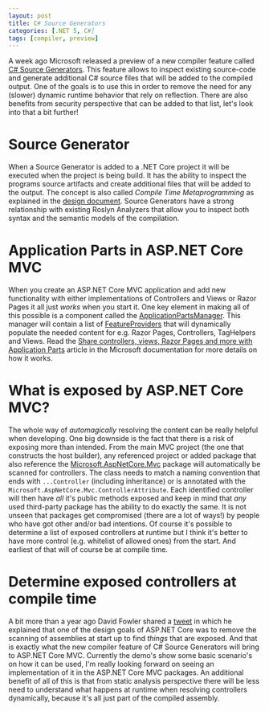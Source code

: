 ```yaml
---
layout: post
title: C# Source Generators
categories: [.NET 5, C#]
tags: [compiler, preview]
---
```


A week ago Microsoft released a preview of a new compiler feature called [C# Source Generators](https://devblogs.microsoft.com/dotnet/introducing-c-source-generators/). This feature allows to inspect existing source-code and generate additional C# source files that will be added to the compiled output. One of the goals is to use this in order to remove the need for any (slower) dynamic runtime behavior that rely on reflection. There are also benefits from security perspective that can be added to that list, let's look into that a bit further! 

# Source Generator

When a Source Generator is added to a .NET Core project it will be executed when the project is being build. It has the ability to inspect the programs source artifacts and create additional files that will be added to the output. The concept is also called _Compile Time Metaprogramming_ as explained in the [design document](https://github.com/dotnet/roslyn/blob/master/docs/features/source-generators.md). Source Generators have a strong relationship with existing Roslyn Analyzers that allow you to inspect both syntax and the semantic models of the compilation. 

# Application Parts in ASP.NET Core MVC

When you create an ASP.NET Core MVC application and add new functionality with either implementations of Controllers and Views or Razor Pages it all just _works_ when you start it. One key element in making all of this possible is a component called the [ApplicationPartsManager](https://docs.microsoft.com/en-us/dotnet/api/microsoft.aspnetcore.mvc.applicationparts.applicationpartmanager). This manager will contain a list of [FeatureProviders](https://docs.microsoft.com/en-us/dotnet/api/microsoft.aspnetcore.mvc.applicationparts.iapplicationfeatureprovider) that will dynamically populate the needed content for e.g. Razor Pages, Controllers, TagHelpers and Views. Read the [Share controllers, views, Razor Pages and more with Application Parts](https://docs.microsoft.com/en-us/aspnet/core/mvc/advanced/app-parts) article in the Microsoft documentation for more details on how it works. 

# What is exposed by ASP.NET Core MVC?

The whole way of _automagically_ resolving the content can be really helpful when developing. One big downside is the fact that there is a risk of exposing more than intended. From the main MVC project (the one that constructs the host builder), any referenced project or added package that also reference the [Microsoft.AspNetCore.Mvc](https://www.nuget.org/packages/microsoft.aspnetcore.mvc) package will automatically be scanned for controllers. The class needs to match a naming convention that ends with `...Controller` (including inheritance) or is annotated with the `Microsoft.AspNetCore.Mvc.ControllerAttribute`. Each identified controller will then have _all_ it's public methods exposed and keep in mind that _any_ used third-party package has the ability to do exactly the same. It is not unseen that packages get compromised (there are a lot of ways!) by people who have got other and/or bad intentions. Of course it's possible to determine a list of exposed controllers at runtime but I think it's better to have more control (e.g. whitelist of allowed ones) from the start. And earliest of that will of course be at compile time. 

# Determine exposed controllers at compile time

A bit more than a year ago David Fowler shared a [tweet](https://twitter.com/davidfowl/status/1123777569621409793) in which he explained that one of the design goals of ASP.NET Core was to remove the scanning of assemblies at start up to find _things_ that are exposed. And that is exactly what the new compiler feature of C# Source Generators will bring to ASP.NET Core MVC. Currently the demo's show some basic scenario's on how it can be used, I'm really looking forward on seeing an implementation of it in the ASP.NET Core MVC packages. An additional benefit of all of this is that from static analysis perspective there will be less need to understand what happens at runtime when resolving controllers dynamically, because it's all just part of the compiled assembly.

